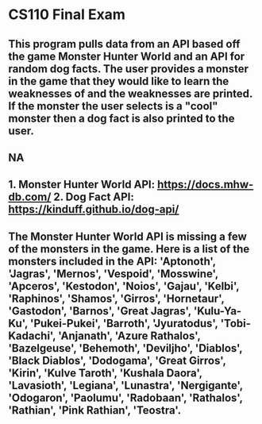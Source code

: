 # CS110 Final Exam

## This program pulls data from an API based off the game Monster Hunter World and an API for random dog facts. The user provides a monster in the game that they would like to learn the weaknesses of and the weaknesses are printed. If the monster the user selects is a "cool" monster then a dog fact is also printed to the user. 

## NA

## 1. Monster Hunter World API: https://docs.mhw-db.com/ 2. Dog Fact API: https://kinduff.github.io/dog-api/

## The Monster Hunter World API is missing a few of the monsters in the game. Here is a list of the monsters included in the API: 'Aptonoth', 'Jagras', 'Mernos', 'Vespoid', 'Mosswine', 'Apceros', 'Kestodon', 'Noios', 'Gajau', 'Kelbi', 'Raphinos', 'Shamos', 'Girros', 'Hornetaur', 'Gastodon', 'Barnos', 'Great Jagras', 'Kulu-Ya-Ku', 'Pukei-Pukei', 'Barroth', 'Jyuratodus', 'Tobi-Kadachi', 'Anjanath', 'Azure Rathalos', 'Bazelgeuse', 'Behemoth', 'Deviljho', 'Diablos', 'Black Diablos', 'Dodogama', 'Great Girros', 'Kirin', 'Kulve Taroth', 'Kushala Daora', 'Lavasioth', 'Legiana', 'Lunastra', 'Nergigante', 'Odogaron', 'Paolumu', 'Radobaan', 'Rathalos', 'Rathian', 'Pink Rathian', 'Teostra'.